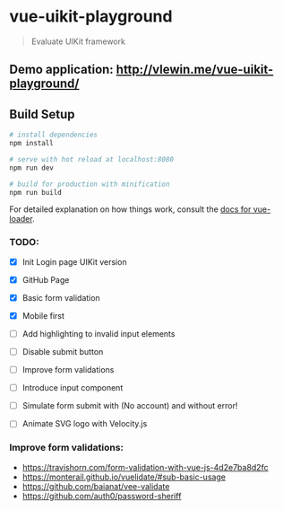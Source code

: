# vue-uikit-playground

> Evaluate UIKit framework

## Demo application: http://vlewin.me/vue-uikit-playground/

## Build Setup

``` bash
# install dependencies
npm install

# serve with hot reload at localhost:8080
npm run dev

# build for production with minification
npm run build
```

For detailed explanation on how things work, consult the [docs for vue-loader](http://vuejs.github.io/vue-loader).

### TODO:
- [x] Init Login page UIKit version
- [x] GitHub Page
- [x] Basic form validation
- [x] Mobile first
- [ ] Add highlighting to invalid input elements
- [ ] Disable submit button
- [ ] Improve form validations
- [ ] Introduce input component
- [ ] Simulate form submit with (No account) and without error!
- [ ] Animate SVG logo with Velocity.js



### Improve form validations:
- https://travishorn.com/form-validation-with-vue-js-4d2e7ba8d2fc
- https://monterail.github.io/vuelidate/#sub-basic-usage
- https://github.com/baianat/vee-validate
- https://github.com/auth0/password-sheriff
